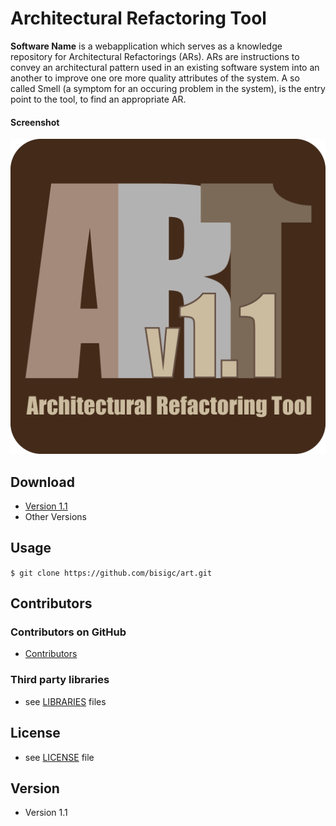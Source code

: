 Architectural Refactoring Tool
======
**Software Name** is a webapplication which serves as a knowledge repository for Architectural Refactorings (ARs). ARs are instructions to convey an architectural pattern used in an existing software system into an another to improve one ore more quality attributes of the system. A so called Smell (a symptom for an occuring problem in the system), is the entry point to the tool, to find an appropriate AR.

#### Screenshot
![Screenshot software](https://github.com/bisigc/art/blob/master/ui/app/images/ART_Logo.png "Screenshot Architectural Refactoring Tool")

## Download
* [Version 1.1](https://github.com/bisigc/art/archive/master.zip)
* Other Versions

## Usage
```$ git clone https://github.com/bisigc/art.git```

## Contributors

### Contributors on GitHub
* [Contributors](https://github.com/bisigc/art/graphs/contributors)

### Third party libraries
* see [LIBRARIES](https://github.com/bisigc/art/blob/master/LIBRARIES.md) files

## License 
* see [LICENSE](https://github.com/bisigc/art/blob/master/LICENSE.md) file

## Version 
* Version 1.1

